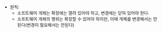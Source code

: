 - 원칙:
	- 소프트웨어 개체는 확장에는 열려 있어야 하고, 변경에는 닫혀 있어야 한다.
	- 소프트웨어 개체의 행위는 확장할 수 있어야 하지만, 이때 개체를 변경해서는 안된다(변경이 필요해서는 안된다)